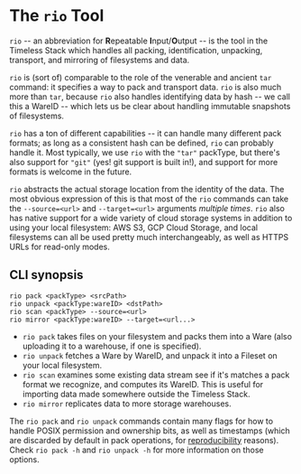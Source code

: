 The `rio` Tool
==============

`rio` -- an abbreviation for **R**epeatable **I**nput/**O**utput -- is the
tool in the Timeless Stack which handles all packing, identification, unpacking, transport, and mirroring of filesystems and data.

`rio` is (sort of) comparable to the role of the venerable and ancient `tar`
command: it specifies a way to pack and transport data.  `rio` is also much
more than `tar`, because `rio` also handles identifying data by hash -- we call
this a WareID -- which lets us be clear about handling immutable snapshots of
filesystems.

`rio` has a ton of different capabilities -- it can handle many different pack
formats; as long as a consistent hash can be defined, `rio` can probably handle
it.  Most typically, we use `rio` with the `"tar"` packType, but there's also
support for `"git"` (yes! git support is built in!), and support for more
formats is welcome in the future.

`rio` abstracts the actual storage location from the identity of the data.
The most obvious expression of this is that most of the `rio` commands can
take the `--source=<url>` and `--target=<url>` arguments *multiple times*.
`rio` also has native support for a wide variety of cloud storage systems in
addition to using your local filesystem: AWS S3, GCP Cloud Storage, and local
filesystems can all be used pretty much interchangeably, as well as HTTPS URLs
for read-only modes.


CLI synopsis
------------

```
rio pack <packType> <srcPath>
rio unpack <packType:wareID> <dstPath>
rio scan <packType> --source=<url>
rio mirror <packType:wareID> --target=<url...>
```

- `rio pack` takes files on your filesystem and packs them into a Ware (also
  uploading it to a warehouse, if one is specified).
- `rio unpack` fetches a Ware by WareID, and unpack it into a Fileset on your
  local filesystem.
- `rio scan` examines some existing data stream see if it's matches a pack
  format we recognize, and computes its WareID.  This is useful for importing
  data made somewhere outside the Timeless Stack.
- `rio mirror` replicates data to more storage warehouses.

The `rio pack` and `rio unpack` commands contain many flags for how to handle
POSIX permission and ownership bits, as well as timestamps (which are discarded
by default in pack operations, for
[reproducibility](https://reproducible-builds.org/docs/timestamps/) reasons).
Check `rio pack -h` and `rio unpack -h` for more information on those options.
